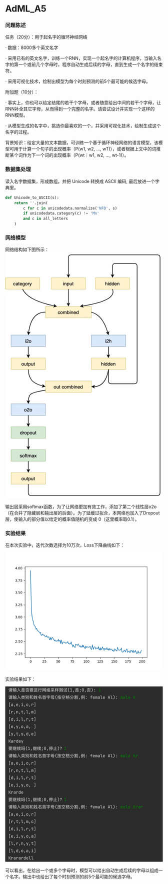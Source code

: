 # AdML_A5

### 问题陈述

任务（20分）：用于起名字的循环神经网络

· 数据：8000多个英文名字

· 采用已有的英文名字，训练一个RNN，实现一个起名字的计算机程序，当输入名字的第一个或前几个字母时，程序自动生成后续的字母，直到生成一个名字的结束符。

· 采用可视化技术，绘制出模型为每个时刻预测的前5个最可能的候选字母。 



附加题（10分）：

· 事实上，你也可以给定结尾的若干个字母，或者随意给出中间的若干个字母，让RNN补全其它字母，从而得到一个完整的名字。请尝试设计并实现一个这样的RNN模型。

· 从模型生成的名字中，挑选你最喜欢的一个，并采用可视化技术，绘制生成这个名字的过程。 



背景知识：给定大量的文本数据，可训练一个基于循环神经网络的语言模型，该模型可用于计算一个句子的出现概率（P(w1, w2, ..., wT)），或者根据上文中的词推断某个词作为下一个词的出现概率（P(wt｜w1, w2, ..., wt-1)）。


###  数据集处理

读入名字数据集，形成数组。并把 Unicode 转换成 ASCII 编码, 最后放进一个字典里。

```python
def Unicode_to_ASCII(s):
    return ''.join(
        c for c in unicodedata.normalize('NFD', s)
        if unicodedata.category(c) != 'Mn'
        and c in all_letters
    )
```

### 网络模型

网络结构如下图所示：
![RNN](./pic/RNN.jpg)

输出层采用softmax函数，为了让网络更加有效工作，添加了第二个线性层o2o（在合并了隐藏层和输出层的后面）。为了延缓过拟合，本网络也加入了Dropout 层，使输入的部分值以给定的概率值随机的变成 0（这里概率取0.1）。

### 实验结果

在本次实验中，迭代次数选择为10万次，Loss下降曲线如下：

![LOSS](./pic/loss.png)

实验结果如下：

![test](./pic/test.jpg)

可以看出，在给出一个或多个字母时，模型可以给出自动生成后续的字母以组成一个名字。输出中也给出了每个时刻预测的前5个最可能的候选字母。
